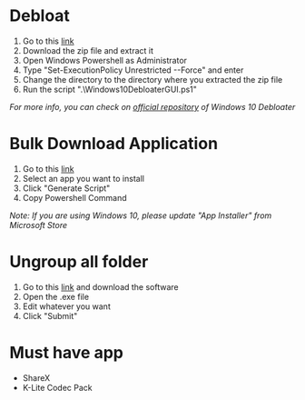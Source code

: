 # Debloat
1) Go to this [link](https://github.com/Sycnex/Windows10Debloater)
2) Download the zip file and extract it
3) Open Windows Powershell as Administrator
4) Type "Set-ExecutionPolicy Unrestricted --Force" and enter
5) Change the directory to the directory where you extracted the zip file
6) Run the script ".\Windows10DebloaterGUI.ps1"

*For more info, you can check on [official repository](https://github.com/Sycnex/Windows10Debloater) of Windows 10 Debloater*

# Bulk Download Application
1) Go to this [link](https://winstall.app/)
2) Select an app you want to install
3) Click "Generate Script"
4) Copy Powershell Command

*Note: If you are using Windows 10, please update "App Installer" from Microsoft Store* 

# Ungroup all folder
1) Go to this [link](https://lesferch.github.io/WinSetView/) and download the software
2) Open the .exe file
3) Edit whatever you want
4) Click "Submit"

# Must have app
- ShareX
- K-Lite Codec Pack
